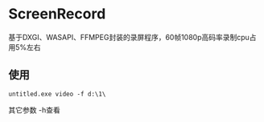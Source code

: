 # ScreenRecord
基于DXGI、WASAPI、FFMPEG封装的录屏程序，60帧1080p高码率录制cpu占用5%左右


## 使用
```shell
untitled.exe video -f d:\1\
```
其它参数 -h查看
